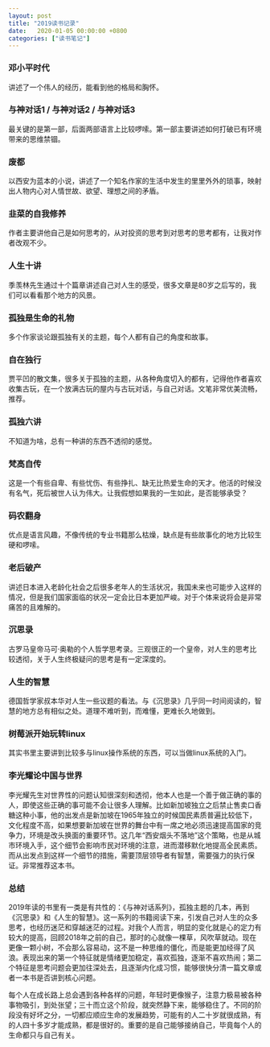 ```yaml
---
layout: post
title: "2019读书记录"
date:   2020-01-05 00:00:00 +0800
categories: ["读书笔记"]
---
```


### 邓小平时代
讲述了一个伟人的经历，能看到他的格局和胸怀。

### 与神对话1 / 与神对话2 / 与神对话3

最关键的是第一部，后面两部语言上比较啰嗦。第一部主要讲述如何打破已有环境带来的思维禁锢。

### 废都

以西安为蓝本的小说，讲述了一个知名作家的生活中发生的里里外外的琐事，映射出人物内心对人情世故、欲望、理想之间的矛盾。

### 韭菜的自我修养

作者主要讲他自己是如何思考的，从对投资的思考到对思考的思考都有，让我对作者改观不少。

### 人生十讲

季羡林先生通过十个篇章讲述自己对人生的感受，很多文章是80岁之后写的，我们可以看看那个地方的风景。

### 孤独是生命的礼物

多个作家谈论跟孤独有关的主题，每个人都有自己的角度和故事。

### 自在独行

贾平凹的散文集，很多关于孤独的主题，从各种角度切入的都有，记得他作者喜欢收集古玩，在一个放满古玩的屋内与古玩对话，与自己对话。文笔非常优美流畅，推荐。

### 孤独六讲

不知道为啥，总有一种讲的东西不透彻的感觉。

### 梵高自传

这是一个有些自卑、有些忧伤、有些挣扎、缺无比热爱生命的天才。他活的时候没有名气，死后被世人认为伟大。让我假想如果我的一生如此，是否能够承受？

### 码农翻身

优点是语言风趣，不像传统的专业书籍那么枯燥，缺点是有些故事化的地方比较生硬和啰嗦。

### 老后破产

讲述日本进入老龄化社会之后很多老年人的生活状况，我国未来也可能步入这样的情况，但是我们国家面临的状况一定会比日本更加严峻。对于个体来说将会是非常痛苦的且难解的。

### 沉思录

古罗马皇帝马可·奥勒的个人哲学思考录。三观很正的一个皇帝，对人生的思考比较透彻，关于人生终极疑问的思考是有一定深度的。

### 人生的智慧

德国哲学家叔本华对人生一些议题的看法。与《沉思录》几乎同一时间阅读的，智慧的地方总有相似之处。道理不难听到，而难懂，更难长久地做到。

### 树莓派开始玩转linux

其实书里主要讲到比较多与linux操作系统的东西，可以当做linux系统的入门。

### 李光耀论中国与世界

李光耀先生对世界性的问题认知很深刻和透彻，他本人也是一个善于做正确的事的人，即使这些正确的事可能不会让很多人理解。比如新加坡独立之后禁止售卖口香糖这种小事，他的出发点是新加坡在1965年独立的时候国民素质普遍比较低下，文化程度不高，如果想要新加坡在世界的舞台中有一席之地必须迅速提高国家的竞争力，环境是改头换面的重要环节。这几年“西安烟头不落地”这个策略，也是从城市环境入手，这个细节会影响市民对环境的注意，进而潜移默化地提高全民素质。而从出发点到这样一个细节的措施，需要顶层领导者有智慧，需要强力的执行保证。非常推荐这本书。


### 总结

2019年读的书里有一类是有共性的：《与神对话系列》，孤独主题的几本，再到《沉思录》和《人生的智慧》。这一系列的书籍阅读下来，引发自己对人生的众多思考，也经历迷茫和穿越迷茫的过程。对我个人而言，明显的变化就是心的定力有较大的提高，回顾2018年之前的自己，那时的心就像一棵草，风吹草就动。现在更像一颗小树，不会那么容易动，这不是一种思维的僵化，而是能更加经得了风浪。表现出来的第一个特征就是情绪更加稳定，喜欢孤独，逐渐不喜欢热闹；第二个特征是思考问题会更加往深处去，且逐渐内化成习惯，能够很快分清一篇文章或者一本书是否讲到核心问题。

每个人在成长路上总会遇到各种各样的问题，年轻时更像猴子，注意力极易被各种事物吸引，到处张望；三十而立这个阶段，就突然静下来，能够稳住了。不同的阶段没有好坏之分，一切都应顺应生命的发展趋势，可能有的人二十岁就很成熟，有的人四十多岁才能成熟，都是很好的。重要的是自己能够接纳自己，毕竟每个人的生命都只与自己有关。



